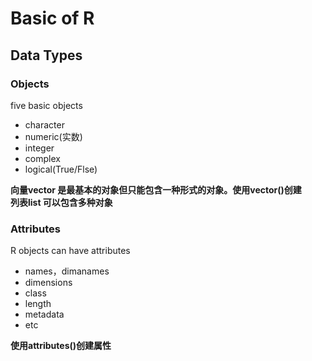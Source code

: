 # Basic of R
## Data Types
### Objects
five basic objects  
- character
- numeric(实数)
- integer
- complex
- logical(True/Flse)

**向量vector 是最基本的对象但只能包含一种形式的对象。使用vector()创建**  
**列表list 可以包含多种对象**

### Attributes

R objects can have attributes  
- names，dimanames
- dimensions
- class
- length
- metadata
- etc

**使用attributes()创建属性**